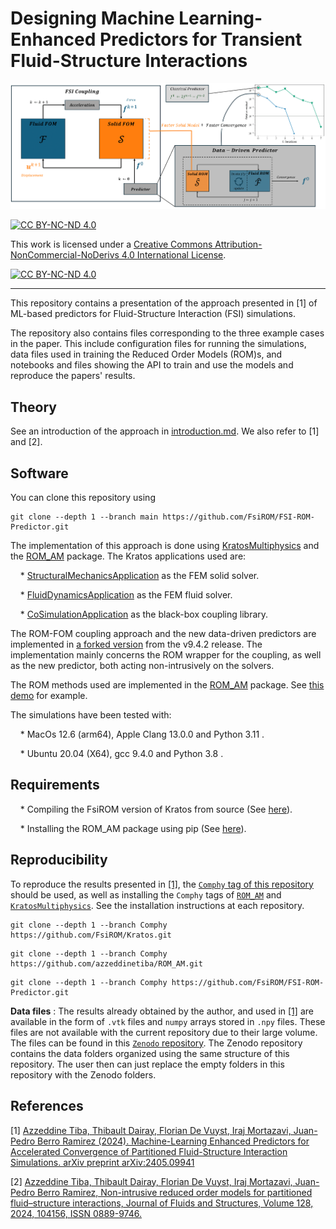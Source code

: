 # Designing Machine Learning-Enhanced Predictors for Transient Fluid-Structure Interactions

![GraphicalAbstract](./figs/GraphicalAbstract.png "Graphical Abstract")

[![CC BY-NC-ND 4.0][cc-by-nc-nd-shield]][cc-by-nc-nd]

This work is licensed under a
[Creative Commons Attribution-NonCommercial-NoDerivs 4.0 International License][cc-by-nc-nd].

[![CC BY-NC-ND 4.0][cc-by-nc-nd-image]][cc-by-nc-nd]

[cc-by-nc-nd]: http://creativecommons.org/licenses/by-nc-nd/4.0/
[cc-by-nc-nd-image]: https://licensebuttons.net/l/by-nc-nd/4.0/88x31.png
[cc-by-nc-nd-shield]: https://img.shields.io/badge/License-CC%20BY--NC--ND%204.0-lightgrey.svg

------------------------------------------------------------------------------------------------------------------------------------

This repository contains a presentation of the approach presented in [1] of ML-based predictors for Fluid-Structure Interaction (FSI) simulations.

The repository also contains files corresponding to the three example cases in the paper. This include configuration files for running the simulations, data files used in training the Reduced Order Models (ROM)s, and notebooks and files showing the API to train and use the models and reproduce the papers' results.

## Theory

See an introduction of the approach in [introduction.md](./fsi-rom-predictor/introduction.md).
We also refer to [1] and [2].

## Software

You can clone this repository using
```
git clone --depth 1 --branch main https://github.com/FsiROM/FSI-ROM-Predictor.git
```

The implementation of this approach is done using [KratosMultiphysics](https://github.com/KratosMultiphysics/Kratos) and the [ROM_AM](https://github.com/azzeddinetiba/ROM_AM) package. The Kratos applications used are:

&nbsp;&nbsp;&nbsp;&nbsp;* [StructuralMechanicsApplication](https://github.com/KratosMultiphysics/Kratos/tree/master/applications/StructuralMechanicsApplication) as the FEM solid solver.

&nbsp;&nbsp;&nbsp;&nbsp;* [FluidDynamicsApplication](https://github.com/KratosMultiphysics/Kratos/tree/master/applications/FluidDynamicsApplication) as the FEM fluid solver.

&nbsp;&nbsp;&nbsp;&nbsp;* [CoSimulationApplication](https://github.com/KratosMultiphysics/Kratos/tree/master/applications/CoSimulationApplication) as the black-box coupling library.

The ROM-FOM coupling approach and the new data-driven predictors are implemented in [a forked version](https://github.com/FsiROM/Kratos) from the v9.4.2 release. The implementation mainly concerns the ROM wrapper for the coupling, as well as the new predictor, both acting non-intrusively on the solvers.

The ROM methods used are implemented in the [ROM_AM](https://github.com/azzeddinetiba/ROM_AM) package. See [this demo](https://github.com/azzeddinetiba/ROM_AM/blob/main/examples/ReductionDemo.ipynb) for example.


The simulations have been tested with:

&nbsp;&nbsp;&nbsp;&nbsp;* MacOs 12.6 (arm64), Apple Clang 13.0.0 and Python 3.11 .

&nbsp;&nbsp;&nbsp;&nbsp;* Ubuntu 20.04 (X64), gcc 9.4.0 and Python 3.8 .


## Requirements
&nbsp;&nbsp;&nbsp;&nbsp;* Compiling the FsiROM version of Kratos from source (See [here](https://github.com/FsiROM/Kratos/blob/master/INSTALL.md)).

&nbsp;&nbsp;&nbsp;&nbsp;* Installing the ROM_AM package using pip (See [here](https://github.com/azzeddinetiba/ROM_AM/blob/main/README.md)).

## Reproducibility

To reproduce the results presented in [[1]](#References), the [`Comphy` tag of this repository](https://github.com/FsiROM/FSI-ROM-Predictor/tree/Comphy)  should be used, as well as installing the `Comphy` tags of [`ROM_AM`](https://github.com/azzeddinetiba/rom_am/tree/Comphy) and [`KratosMultiphysics`](https://github.com/FsiROM/Kratos/tree/Comphy). See the installation instructions at each repository.

```
git clone --depth 1 --branch Comphy https://github.com/FsiROM/Kratos.git
```
```
git clone --depth 1 --branch Comphy https://github.com/azzeddinetiba/ROM_AM.git
```
```
git clone --depth 1 --branch Comphy https://github.com/FsiROM/FSI-ROM-Predictor.git
```

**Data files** : The results already obtained by the author, and used in [[1]](#References) are available in the form of `.vtk` files and `numpy` arrays stored in `.npy` files. These files are not available with the current repository due to their large volume. The files can be found in this [`Zenodo` repository](https://zenodo.org/records/13909576). The Zenodo repository contains the data folders organized using the same structure of this repository. The user then can just replace the empty folders in this repository with the Zenodo folders. 

## References

[1] [Azzeddine Tiba, Thibault Dairay, Florian De Vuyst, Iraj Mortazavi, Juan-Pedro Berro Ramirez (2024). Machine-Learning Enhanced Predictors for Accelerated Convergence of Partitioned Fluid-Structure Interaction Simulations. arXiv preprint arXiv:2405.09941](https://doi.org/10.48550/arXiv.2405.09941)

[2] [Azzeddine Tiba, Thibault Dairay, Florian De Vuyst, Iraj Mortazavi, Juan-Pedro Berro Ramirez, Non-intrusive reduced order models for partitioned fluid–structure interactions, Journal of Fluids and Structures, Volume 128, 2024, 104156, ISSN 0889-9746.](https://doi.org/10.1016/j.jfluidstructs.2024.104156)
